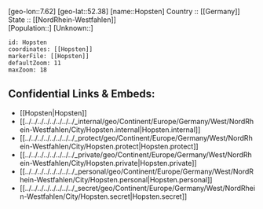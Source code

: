 ﻿---
location: [52.38,7.62] 
mapzoom: [7,12] 
mapmarker: city 
type: City
tags:
- geo/City


SpocWebEntityId: 31024
isDeleted: false
confidential: public

---
[geo-lon::7.62] 
[geo-lat::52.38] 
[name::Hopsten] 
Country :: [[Germany]]  
State :: [[NordRhein-Westfahlen]]  
[Population::] 
[Unknown::] 


```leaflet
id: Hopsten
coordinates: [[Hopsten]] 
markerFile: [[Hopsten]] 
defaultZoom: 11 
maxZoom: 18
```


## Confidential Links & Embeds: 
- [[Hopsten|Hopsten]]  
- [[../../../../../../../../_internal/geo/Continent/Europe/Germany/West/NordRhein-Westfahlen/City/Hopsten.internal|Hopsten.internal]] 
- [[../../../../../../../../_protect/geo/Continent/Europe/Germany/West/NordRhein-Westfahlen/City/Hopsten.protect|Hopsten.protect]] 
- [[../../../../../../../../_private/geo/Continent/Europe/Germany/West/NordRhein-Westfahlen/City/Hopsten.private|Hopsten.private]] 
- [[../../../../../../../../_personal/geo/Continent/Europe/Germany/West/NordRhein-Westfahlen/City/Hopsten.personal|Hopsten.personal]] 
- [[../../../../../../../../_secret/geo/Continent/Europe/Germany/West/NordRhein-Westfahlen/City/Hopsten.secret|Hopsten.secret]] 

